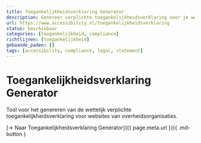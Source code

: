```yaml
---
title: Toegankelijkheidsverklaring Generator
description: Genereer verplichte toegankelijkheidsverklaring voor je website
url: https://www.accessibility.nl/toegankelijkheidsverklaring
status: beschikbaar
categories: [toegankelijkheid, compliance]
richtlijnen: [toegankelijkheid]
gebaande_paden: []
tags: [accessibility, compliance, legal, statement]
---
```


# Toegankelijkheidsverklaring Generator

Tool voor het genereren van de wettelijk verplichte toegankelijkheidsverklaring voor websites van overheidsorganisaties.

[→ Naar Toegankelijkheidsverklaring Generator]({{ page.meta.url }}){ .md-button }
